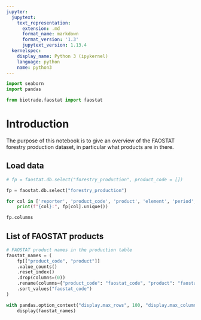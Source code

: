 ```yaml
---
jupyter:
  jupytext:
    text_representation:
      extension: .md
      format_name: markdown
      format_version: '1.3'
      jupytext_version: 1.13.4
  kernelspec:
    display_name: Python 3 (ipykernel)
    language: python
    name: python3
---
```


```python
import seaborn
import pandas

from biotrade.faostat import faostat

```

# Introduction

The purpose of this notebook is to give an overview of the FAOSTAT forestry production dataset, in particular what products are in there. 


## Load data

```python
# fp = faostat.db.select("forestry_production", product_code = [])

fp = faostat.db.select("forestry_production")
```

```python
for col in ['reporter', 'product_code', 'product', 'element', 'period', 'year', 'unit', 'flag']:
    print(f"{col}:", fp[col].unique())
```

```python
fp.columns
```

## List of FAOSTAT products

```python
# FAOSTAT product names in the production table
faostat_names = (
    fp[["product_code", "product"]]
    .value_counts()
    .reset_index()
    .drop(columns=(0))
    .rename(columns={"product_code": "faostat_code", "product": "faostat_name"})
    .sort_values("faostat_code")
)
```

```python
with pandas.option_context("display.max_rows", 100, "display.max_columns", 10):
    display(faostat_names)
```

```python

```

